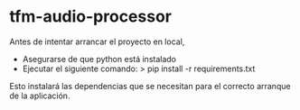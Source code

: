 # tfm-audio-processor

Antes de intentar arrancar el proyecto en local, 
- Asegurarse de que python está instalado
- Ejecutar el siguiente comando:
        > pip install -r requirements.txt

Esto instalará las dependencias que se necesitan para el correcto arranque de la aplicación.